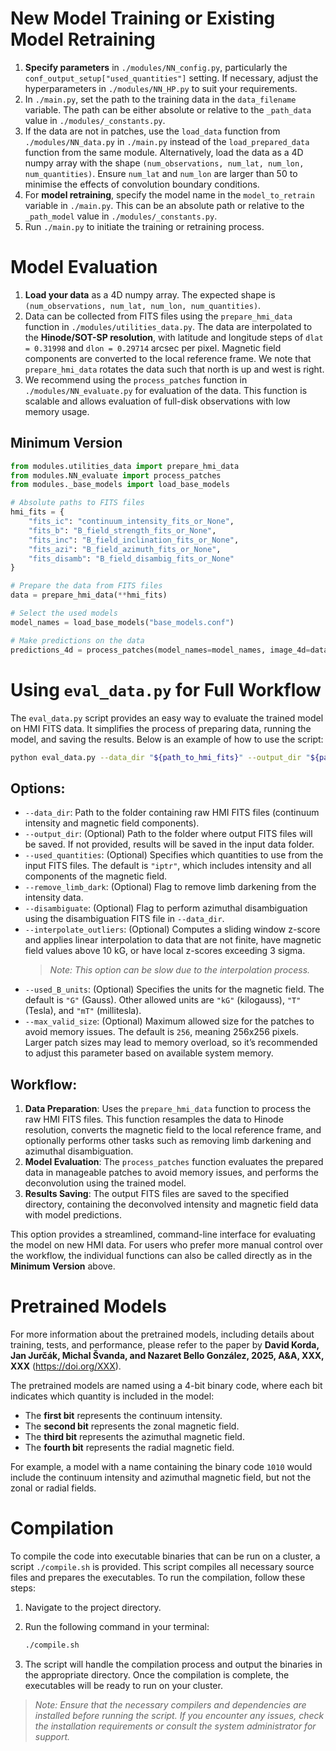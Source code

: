 # New Model Training or Existing Model Retraining

1. **Specify parameters** in `./modules/NN_config.py`, particularly the `conf_output_setup["used_quantities"]` setting. If necessary, adjust the hyperparameters in `./modules/NN_HP.py` to suit your requirements.
2. In `./main.py`, set the path to the training data in the `data_filename` variable. The path can be either absolute or relative to the `_path_data` value in `./modules/_constants.py`.
3. If the data are not in patches, use the `load_data` function from `./modules/NN_data.py` in `./main.py` instead of the `load_prepared_data` function from the same module. Alternatively, load the data as a 4D numpy array with the shape `(num_observations, num_lat, num_lon, num_quantities)`. Ensure `num_lat` and `num_lon` are larger than 50 to minimise the effects of convolution boundary conditions.
4. For **model retraining**, specify the model name in the `model_to_retrain` variable in `./main.py`. This can be an absolute path or relative to the `_path_model` value in `./modules/_constants.py`.
5. Run `./main.py` to initiate the training or retraining process.

# Model Evaluation

1. **Load your data** as a 4D numpy array. The expected shape is `(num_observations, num_lat, num_lon, num_quantities)`.
2. Data can be collected from FITS files using the `prepare_hmi_data` function in `./modules/utilities_data.py`. The data are interpolated to the **Hinode/SOT-SP resolution**, with latitude and longitude steps of `dlat = 0.31998` and `dlon = 0.29714` arcsec per pixel. Magnetic field components are converted to the local reference frame.  We note that `prepare_hmi_data` rotates the data such that north is up and west is right.
3. We recommend using the `process_patches` function in `./modules/NN_evaluate.py` for evaluation of the data. This function is scalable and allows evaluation of full-disk observations with low memory usage.
   
## Minimum Version
   ```python
   from modules.utilities_data import prepare_hmi_data
   from modules.NN_evaluate import process_patches
   from modules._base_models import load_base_models
   
   # Absolute paths to FITS files
   hmi_fits = {
       "fits_ic": "continuum_intensity_fits_or_None",
       "fits_b": "B_field_strength_fits_or_None",
       "fits_inc": "B_field_inclination_fits_or_None",
       "fits_azi": "B_field_azimuth_fits_or_None",
       "fits_disamb": "B_field_disambig_fits_or_None"
   }

   # Prepare the data from FITS files
   data = prepare_hmi_data(**hmi_fits)

   # Select the used models
   model_names = load_base_models("base_models.conf")

   # Make predictions on the data
   predictions_4d = process_patches(model_names=model_names, image_4d=data)
   ```

# Using `eval_data.py` for Full Workflow

The `eval_data.py` script provides an easy way to evaluate the trained model on HMI FITS data. It simplifies the process of preparing data, running the model, and saving the results. Below is an example of how to use the script:

   ```bash
   python eval_data.py --data_dir "${path_to_hmi_fits}" --output_dir "${path_to_output_folder}" --used_quantities iptr --remove_limb_dark --disambiguate --interpolate_outliers --used_B_units G --max_valid_size 256
   ```
## Options:

- `--data_dir`: Path to the folder containing raw HMI FITS files (continuum intensity and magnetic field components).
- `--output_dir`: (Optional) Path to the folder where output FITS files will be saved. If not provided, results will be saved in the input data folder.
- `--used_quantities`: (Optional) Specifies which quantities to use from the input FITS files. The default is `"iptr"`, which includes intensity and all components of the magnetic field.
- `--remove_limb_dark`: (Optional) Flag to remove limb darkening from the intensity data.
- `--disambiguate`: (Optional) Flag to perform azimuthal disambiguation using the disambiguation FITS file in `--data_dir`.
- `--interpolate_outliers`: (Optional) Computes a sliding window z-score and applies linear interpolation to data that are not finite, have magnetic field values above 10 kG, or have local z-scores exceeding 3 sigma.
  > *Note: This option can be slow due to the interpolation process.*
- `--used_B_units`: (Optional) Specifies the units for the magnetic field. The default is `"G"` (Gauss). Other allowed units are `"kG"` (kilogauss), `"T"` (Tesla), and `"mT"` (millitesla).
- `--max_valid_size`: (Optional) Maximum allowed size for the patches to avoid memory issues. The default is `256`, meaning 256x256 pixels. Larger patch sizes may lead to memory overload, so it’s recommended to adjust this parameter based on available system memory.

## Workflow:

1. **Data Preparation**: Uses the `prepare_hmi_data` function to process the raw HMI FITS files. This function resamples the data to Hinode resolution, converts the magnetic field to the local reference frame, and optionally performs other tasks such as removing limb darkening and azimuthal disambiguation.
2. **Model Evaluation**: The `process_patches` function evaluates the prepared data in manageable patches to avoid memory issues, and performs the deconvolution using the trained model.
3. **Results Saving**: The output FITS files are saved to the specified directory, containing the deconvolved intensity and magnetic field data with model predictions.

This option provides a streamlined, command-line interface for evaluating the model on new HMI data. For users who prefer more manual control over the workflow, the individual functions can also be called directly as in the **Minimum Version** above.

# Pretrained Models

For more information about the pretrained models, including details about training, tests, and performance, please refer to the paper by **David Korda, Jan Jurčák, Michal Švanda, and Nazaret Bello González, 2025, A&A, XXX, XXX** (https://doi.org/XXX).

The pretrained models are named using a 4-bit binary code, where each bit indicates which quantity is included in the model:

- The **first bit** represents the continuum intensity.
- The **second bit** represents the zonal magnetic field.
- The **third bit** represents the azimuthal magnetic field.
- The **fourth bit** represents the radial magnetic field.

For example, a model with a name containing the binary code `1010` would include the continuum intensity and azimuthal magnetic field, but not the zonal or radial fields.

# Compilation

To compile the code into executable binaries that can be run on a cluster, a script `./compile.sh` is provided. This script compiles all necessary source files and prepares the executables. To run the compilation, follow these steps:

1. Navigate to the project directory.
2. Run the following command in your terminal:

   ```bash
   ./compile.sh
   ```
3. The script will handle the compilation process and output the binaries in the appropriate directory. Once the compilation is complete, the executables will be ready to run on your cluster.

> *Note: Ensure that the necessary compilers and dependencies are installed before running the script. If you encounter any issues, check the installation requirements or consult the system administrator for support.*
